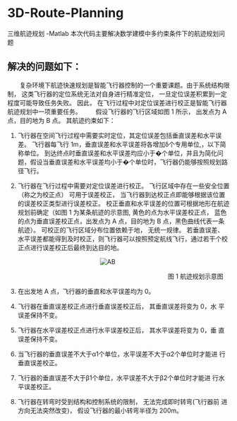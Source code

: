 # 3D-Route-Planning
三维航迹规划 -Matlab
本次代码主要解决数学建模中多约束条件下的航迹规划问题
## 解决的问题如下：
&emsp;&emsp;复杂环境下航迹快速规划是智能飞行器控制的一个重要课题。由于系统结构限制， 这类飞行器的定位系统无法对自身进行精准定位， 一旦定位误差积累到一定程度可能导致任务失败。 因此， 在飞行过程中对定位误差进行校正是智能飞行器航迹规划中一项重要任务。 
&emsp;&emsp;假设飞行器的飞行区域如图 1 所示， 出发点为 A 点，目的地为 B 点。 其航迹约束如下：
1. 飞行器在空间飞行过程中需要实时定位，其定位误差包括垂直误差和水平误差。 飞行器每飞行 1m，垂直误差和水平误差将各增加δ个专用单位,，以下简称单位。 到达终点时垂直误差和水平误差均应小于�个单位，并且为简化问题，假设当垂直误差和水平误差均小于�个单位时，飞行器仍能够按照规划路径飞行。

2. 飞行器在飞行过程中需要对定位误差进行校正。 飞行区域中存在一些安全位置（称之为校正点） 可用于误差校正， 当飞行器到达校正点即能够根据该位置的误差校正类型进行误差校正。 校正垂直和水平误差的位置可根据地形在航迹规划前确定（如图 1 为某条航迹的示意图, 黄色的点为水平误差校正点， 蓝色的点为垂直误差校正点，出发点为 A 点，目的地为 B 点，黑色曲线代表一条航迹）。 可校正的飞行区域分布位置依赖于地， 无统一规律。 若垂直误差、水平误差都能得到及时校正，则飞行器可以按照预定航线飞行，通过若干个校正点进行误差校正后最终到达目的地。

 &emsp;&emsp;&emsp;&emsp;&emsp;&emsp;&emsp;&emsp;&emsp;&emsp;&emsp;&emsp;&emsp;&emsp;&emsp;![AB](https://m-markdown.oss-cn-beijing.aliyuncs.com/3D%20Route%20PLanning/2019%E5%B9%B4F%E9%A2%98%20%20%E5%A4%9A%E7%BA%A6%E6%9D%9F%E6%9D%A1%E4%BB%B6%E4%B8%8B%E9%A3%9E%E8%A1%8C%E5%99%A8%E8%88%AA%E8%BF%B9%E5%BF%AB%E9%80%9F%E8%A7%84%E5%88%92.jpg#pic_center)

&emsp;&emsp;&emsp;&emsp;&emsp;&emsp;&emsp;&emsp;&emsp;&emsp;&emsp;&emsp;&emsp;&emsp;&emsp;&emsp;&emsp;&emsp;&emsp;&emsp;&emsp;&emsp;&emsp;&emsp;&emsp;&emsp;图 1 航迹规划示意图

3. 在出发地 A 点，飞行器的垂直和水平误差均为 0。

4. 飞行器在垂直误差校正点进行垂直误差校正后， 其垂直误差将变为 0，水 平误差保持不变。 

5. 飞行器在水平误差校正点进行水平误差校正后， 其水平误差将变为 0，垂 直误差保持不变。 

6. 当飞行器的垂直误差不大于α1个单位，水平误差不大于α2个单位时才能进 行垂直误差校正。 

7. 飞行器的垂直误差不大于β1个单位，水平误差不大于β2个单位时才能进 行水平误差校正。 

8. 飞行器在转弯时受到结构和控制系统的限制， 无法完成即时转弯(飞行器前 进方向无法突然改变)， 假设飞行器的最小转弯半径为 200m。  
